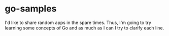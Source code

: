 # go-samples
I'd like to share random apps in the spare times. Thus, I'm going to try learning some concepts of Go and as much as I can I try to clarify each line.
